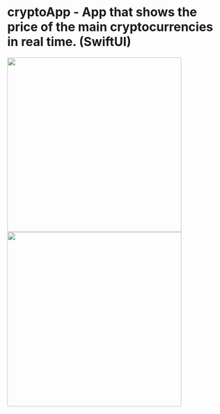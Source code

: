 # cryptoApp - App that shows the price of the main cryptocurrencies in real time. (SwiftUI)
<img src="https://user-images.githubusercontent.com/40897072/199963512-d0858ded-0de7-492c-94ce-ceea9f78e1f9.png" width="400">
<img src="https://user-images.githubusercontent.com/40897072/199963716-d98c2728-ae19-4bc2-929c-221e50b2af99.png" width="400">


